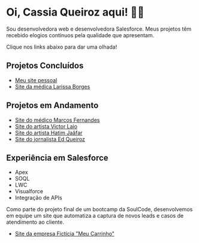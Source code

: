 # Oi, Cassia Queiroz aqui! 👋🏻

Sou desenvolvedora web e desenvolvedora Salesforce. Meus projetos têm recebido elogios contínuos pela qualidade que apresentam. 

Clique nos links abaixo para dar uma olhada!

## Projetos Concluídos

- [Meu site pessoal](https://devcassiaqueiroz.com.br) 
- [Site da médica Larissa Borges](https://dralarissaborges.com.br)

## Projetos em Andamento

- [Site do médico Marcos Fernandes](https://drmarcosfernandes.com) 
- [Site do artista Victor Laio](https://cassiaqueiroz.github.io/vlaio/) 
- [Site do artista Hatim Jaâfar](https://cassiaqueiroz.github.io/hatim-jaafar/) 
- [Site do jornalista Ed Queiroz](https://cassiaqueiroz.github.io/ed-queiroz/) 

## Experiência em Salesforce
- Apex 
- SOQL
- LWC
- Visualforce
- Integração de APIs

Como parte do projeto final de um bootcamp da SoulCode, desenvolvemos em equipe um site que automatiza a captura de novos leads e casos de atendimento ao cliente.

- [Site da empresa Fictícia "Meu Carrinho"](https://cassiaqueiroz.github.io/MeuCarrinho/cliente.html)
